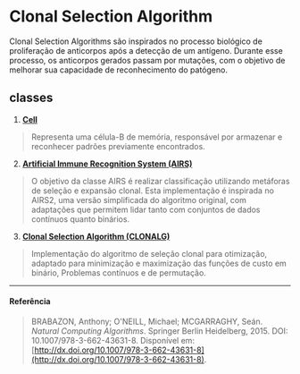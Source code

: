# Clonal Selection Algorithm

Clonal Selection Algorithms são inspirados no processo biológico de proliferação de anticorpos após a detecção de um
antígeno. Durante esse processo, os anticorpos gerados passam por mutações, com o objetivo de melhorar sua capacidade
de reconhecimento do patógeno.

## classes

1. **[Cell](Cell.md)**

> Representa uma célula-B de memória, responsável por armazenar e reconhecer padrões previamente encontrados.

2. **[Artificial Immune Recognition System (AIRS)](AIRS.md)**

> O objetivo da classe AIRS é realizar classificação utilizando metáforas de seleção e expansão clonal.
> Esta implementação é inspirada no AIRS2, uma versão simplificada do algoritmo original, com adaptações que permitem
> lidar tanto com conjuntos de dados contínuos quanto binários.

3. **[Clonal Selection Algorithm (CLONALG)](Clonalg.md)**
> Implementação do algoritmo de seleção clonal para otimização, adaptado
> para minimização e maximização das funções de custo em binário,
> Problemas contínuos e de permutação.
---

#### Referência

> BRABAZON, Anthony; O'NEILL, Michael; MCGARRAGHY, Seán. *Natural Computing Algorithms*. Springer Berlin Heidelberg, 2015. DOI: 10.1007/978-3-662-43631-8. Disponível em: [http://dx.doi.org/10.1007/978-3-662-43631-8](http://dx.doi.org/10.1007/978-3-662-43631-8).
